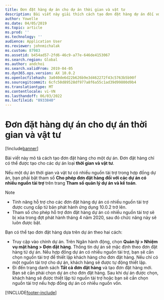```yaml
---
title: Đơn đặt hàng dự án cho dự án thời gian và vật tư
description: Bài viết này giải thích cách tạo đơn đặt hàng dự án đối với dự án thời gian và vật tư.
author: Yowelle
ms.date: 04/05/2019
ms.topic: article
ms.prod: ''
ms.technology: ''
audience: Application User
ms.reviewer: johnmichalak
ms.custom: 87983
ms.assetid: b454ad57-2fd6-46c9-a77e-646de4153067
ms.search.region: Global
ms.author: andchoi
ms.search.validFrom: 2019-04-05
ms.dyn365.ops.version: AX 10.0.2
ms.openlocfilehash: 3a040de6d22b626b9e3d462272f43c5763b5b90f
ms.sourcegitcommit: 6cfc50d89528df977a8f6a55c1ad39d99800d9b4
ms.translationtype: MT
ms.contentlocale: vi-VN
ms.lasthandoff: 06/03/2022
ms.locfileid: "8933840"
---
```

# <a name="project-sales-orders-for-time-and-material-projects"></a>Đơn đặt hàng dự án cho dự án thời gian và vật tư

[!include[banner](../includes/banner.md)]

Bài viết này mô tả cách tạo đơn đặt hàng cho một dự án. Đơn đặt hàng chỉ có thể được tạo cho các dự án loại **thời gian và vật tư**.

Nếu một dự án thời gian và vật tư có nhiều nguồn tài trợ trong hợp đồng dự án, bạn phải bật tham số **Cho phép đơn đặt hàng đối với các dự án có nhiều nguồn tài trợ** trên trang **Tham số quản lý dự án và kế toán**. 

> [!NOTE]
> - Tính năng hỗ trợ cho các đơn đặt hàng dự án có nhiều nguồn tài trợ được cung cấp từ bản phát hành ứng dụng 10.0.2 trở lên.
> - Tham số cho phép hỗ trợ đơn đặt hàng dự án có nhiều nguồn tài trợ sẽ bị xóa trong đợt phát hành tháng 4 năm 2020, sau đó chức năng này sẽ luôn được bật.

Bạn có thể tạo đơn đặt hàng dựa trên dự án theo hai cách:

- Truy cập vào chính dự án. Trên Ngăn hành động, chọn **Quản lý > Nhiệm vụ mặt hàng > Đơn đặt hàng**. Thông tin dự án sẽ mặc định theo đơn đặt hàng từ dự án. Nếu hợp đồng dự án có nhiều nguồn tài trợ, bạn sẽ cần chọn nguồn tài trợ để thiết lập khách hàng cho đơn đặt hàng. Nếu chỉ có một nguồn tài trợ cho dự án, khách hàng sẽ được tự động thiết lập.
- Đi đến trang danh sách **Tất cả đơn đặt hàng** và tạo đơn đặt hàng mới. Bạn sẽ cần phải chọn dự án cho đơn đặt hàng. Sau khi dự án được chọn, khách hàng sẽ được thiết lập từ nguồn tài trợ hoặc bạn sẽ cần chọn nguồn tài trợ nếu hợp đồng dự án có nhiều nguồn vốn.



[!INCLUDE[footer-include](../includes/footer-banner.md)]